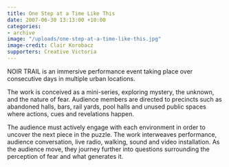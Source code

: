 ```yaml
---
title: One Step at a Time Like This
date: 2007-06-30 13:13:00 +10:00
categories:
- archive
image: "/uploads/one-step-at-a-time-like-this.jpg"
image-credit: Clair Korobacz
supporters: Creative Victoria
---
```


NOIR TRAIL is an immersive performance event taking place over consecutive days in multiple urban locations.

The work is conceived as a mini-series, exploring mystery, the unknown, and the nature of fear. Audience members are directed to precincts such as abandoned halls, bars, rail yards, pool halls and unused public spaces where actions, cues and revelations happen. 

The audience must actively engage with each environment in order to uncover the next piece in the puzzle. The work interweaves performance, audience conversation, live radio, walking, sound and video installation. As the audience move, they journey further into questions surrounding the perception of fear and what generates it. 
